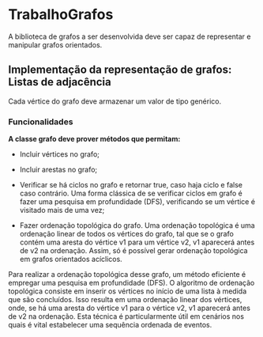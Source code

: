 # TrabalhoGrafos

A biblioteca de grafos a ser desenvolvida deve ser capaz de representar e manipular grafos orientados.

## Implementação da representação de grafos: Listas de adjacência

Cada vértice do grafo deve armazenar um valor de tipo genérico. 

### Funcionalidades 

**A classe grafo deve prover métodos que permitam:**

+ Incluir vértices no grafo;

+ Incluir arestas no grafo;

+ Verificar se há ciclos no grafo e retornar true, caso haja ciclo e false caso contrário. Uma forma clássica de se verificar ciclos em grafo é fazer uma pesquisa em profundidade (DFS), verificando se um vértice é visitado mais de uma vez;

+ Fazer ordenação topológica do grafo. Uma ordenação topológica é uma ordenação linear de todos os vértices do grafo, tal que se o grafo contém uma aresta do vértice v1 para um vértice v2, v1 aparecerá antes de v2 na ordenação. Assim, só é possível gerar ordenação topológica em grafos orientados acíclicos.

Para realizar a ordenação topológica desse grafo, um método eficiente é 
empregar uma pesquisa em profundidade (DFS). O algoritmo de ordenação topológica consiste em inserir os vértices no início de uma lista à medida que são concluídos.
Isso resulta em uma ordenação linear dos vértices, onde, se há uma aresta do vértice v1 para o vértice v2, v1 aparecerá antes de v2 na ordenação. Esta técnica é particularmente útil em cenários nos quais é vital estabelecer uma sequência ordenada de eventos.
